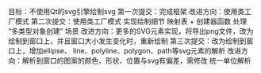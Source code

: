 目标：不使用Qt的svg引擎绘制svg
第一次提交：完成框架
改进方向：使用类工厂模式
第二次提交：使用类工厂模式 实现绘制细节
映射表 + 创建器函数 处理 “多类型对象创建” 场景
改进方向：更多的SVG元素实现，将导出png文件，改为绘制到窗口上，并且窗口大小发生变化时，重新绘制
第三次提交：改为绘制到窗口上，增加ellipse、 line、polyline、polygon、path等svg元素的解析
改进方向：解析到窗口的图案的颜色、形状、位置与svg有偏差，需修改
统一单位解析
